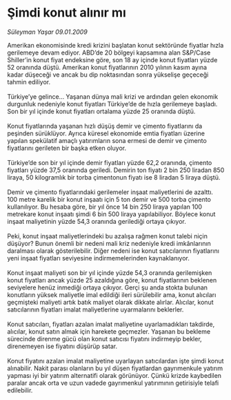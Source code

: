 # Şimdi konut alınır mı

*Süleyman Yaşar 09.01.2009*

<div class="taraf_structure_2col_1zq">
<div class="margen_n">



 <p>Amerikan ekonomisinde kredi krizini başlatan konut sektöründe fiyatlar hızla gerilemeye devam ediyor. ABD’de 20 bölgeyi kapsamına alan S&amp;P/Case Shiller’in konut fiyat endeksine göre, son 18 ay içinde konut fiyatları yüzde 52 oranında düştü. Amerikan konut fiyatlarının 2010 yılının kasım ayına kadar düşeceği ve ancak bu dip noktasından sonra yükselişe geçeceği tahmin ediliyor. <br/><br/>Türkiye’ye gelince... Yaşanan dünya mali krizi ve ardından gelen ekonomik durgunluk nedeniyle konut fiyatları Türkiye’de de hızla gerilemeye başladı. Son bir yıl içinde konut fiyatları ortalama yüzde 25 oranında düştü. <br/><br/>Konut fiyatlarında yaşanan hızlı düşüş demir ve çimento fiyatlarını da peşinden sürüklüyor. Ayrıca küresel ekonomide emtia fiyatları üzerine yapılan spekülatif amaçlı yatırımların sona ermesi de demir ve çimento fiyatlarını gerileten bir başka etken oluyor. <br/><br/>Türkiye’de son bir yıl içinde demir fiyatları yüzde 62,2 oranında, çimento fiyatları yüzde 37,5 oranında geriledi. Demirin ton fiyatı 2 bin 250 liradan 850 liraya, 50 kilogramlık bir torba çimentonun fiyatı ise 8 liradan 5 liraya düştü. <br/><br/>Demir ve çimento fiyatlarındaki gerilemeler inşaat maliyetlerini de azalttı. 100 metre karelik bir konut inşaatı için 5 ton demir ve 500 torba çimento kullanılıyor. Bu hesaba göre, bir yıl önce 14 bin 250 liraya yapılan 100 metrekare konut inşaatı şimdi 6 bin 500 liraya yapılabiliyor. Böylece konut inşaat maliyetinin yüzde 54,3 oranında gerilediği ortaya çıkıyor. <br/><br/>Peki, konut inşaat maliyetlerindeki bu azalışa rağmen konut talebi niçin düşüyor? Bunun önemli bir nedeni mali kriz nedeniyle kredi imkânlarının daralması olarak gösterilebilir. Diğer nedeni ise konut satıcılarının fiyatlarını yeni inşaat fiyatları seviyesine indirmemelerinden kaynaklanıyor. <br/><br/>Konut inşaat maliyeti son bir yıl içinde yüzde 54,3 oranında gerilemişken konut fiyatları ancak yüzde 25 azaldığına göre, konut fiyatlarının beklenen seviyelere henüz inmediği ortaya çıkıyor. Gerçi şu anda stokta bulunan konutların yüksek maliyetle imal edildiği ileri sürülebilir ama, konut alıcıları geçmişteki maliyeti artık batık maliyet olarak dikkate alırlar. Alıcılar, konut satıcılarının fiyatları imalat maliyetlerine uyarmalarını beklerler. <br/><br/>Konut satıcıları, fiyatları azalan imalat maliyetine uyarlamadıkları takdirde, alıcılar, konut satın almak için harekete geçmezler. Yaşanan bu bekleme sürecinde direnme gücü olan konut satıcısı fiyatını indirmeyip bekler, direnemeyen ise fiyatını düşürüp satar. <br/><br/>Konut fiyatını azalan imalat maliyetine uyarlayan satıcılardan işte şimdi konut alınabilir. Nakit parası olanların bu yıl düşen fiyatlardan gayrımenkule yatırım yapması iyi bir yatırım alternatifi olarak görünüyor. Çünkü krizde kaybedilen paralar ancak orta ve uzun vadede gayrımenkul yatırımının getirisiyle telafi edilebilir. </p>

<br/>


<div id="taraf_not">
</div>

</div>


</div>
